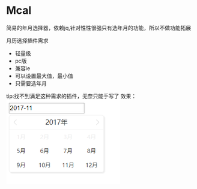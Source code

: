 # Mcal
简易的年月选择器，依赖jq,针对性性很强只有选年月的功能，所以不做功能拓展

月历选择插件需求
- 轻量级
- pc版
- 兼容ie
- 可以设置最大值，最小值
- 只需要选年月

tip:找不到满足这种需求的插件，无奈只能手写了
效果：
![image](https://github.com/jinghh/Mcal/blob/master/mcal.png)
